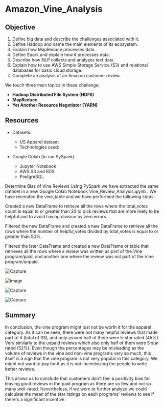 # Amazon_Vine_Analysis

## Objective

1. Define big data and describe the challenges associated with it.
2. Define Hadoop and name the main elements of its ecosystem.
3. Explain how MapReduce processes data.
4. Define Spark and explain how it processes data.
5. Describe how NLP collects and analyzes text data.
6. Explain how to use AWS Simple Storage Service (S3) and relational databases for basic cloud storage.
7. Complete an analysis of an Amazon customer review.

We touch three main topics in these challenge:

+ **Hadoop Distributed File System (HDFS)** 
+ **MapReduce** 
+ **Yet Another Resource Negotiator (YARN)** 

## Resources

- Datasets:

  - US Apparel dataset
  - Technologies used:

- Google Colab (to run PySpark)
  - Jupyter Notebook
  - AWS S3 and RDS
  - PostgreSQL

Determine Bias of Vine Reviews
Using PySpark we have extracted the same dataset in a new Google Colab Notebook Vine_Review_Analysis.ipynb . We have recreated the vine_table and we have performed the following steps:

Created a new DataFrame to retrieve all the rows where the total_votes count is equal to or greater than 20 to pick reviews that are more likely to be helpful and to avoid having division by zero errors.

Filtered the new DataFrame and created a new DataFrame to retrieve all the rows where the number of helpful_votes divided by total_votes is equal to or greater than 50%.

Filtered the later DataFrame and created a new DataFrame or table that retrieves all the rows where a review was written as part of the Vine program/paid, and another one where the review was not part of the Vine program/unpaid.

![Capture](https://user-images.githubusercontent.com/114257085/222611911-1f777728-6f80-4a1b-8972-e5afd5b93d29.PNG)

![image](https://user-images.githubusercontent.com/114257085/222612093-c6107ab2-437d-4638-93a0-36cdb940ce2a.png)

![Capture](https://user-images.githubusercontent.com/114257085/222612323-750fdd3b-1131-45b9-8ffe-dfcd08eea034.PNG)

![Capture](https://user-images.githubusercontent.com/114257085/222612432-7e56bc2f-4f71-4d49-91db-d8345f2eb842.PNG)

## Summary

In conclusion, the vine program might just not be worth it for the apparel category. As it can be seen, there were not many helpful reviews that made part of it (total of 33), and only around half of them were 5-star rated (45%). Very similarly to the unpaid reviews which also only half of them were 5 star rated (52%). Even though the percentages may be misleading as the volume of reviews in the vine and non-vine programs vary so much, this itself is a sign that the vine program is not very popular in this category. We might not want to pay for it as it is not incentivizing the people to write better reviews.

This allows us to conclude that customers don't feel a positivity bias for leaving good reviews in the paid program as there are so few and not so many well-rated. Nevertheless, if we were to further analyze we could calculate the mean of the star ratings on each programs' reviews to see if there's a significant incentive.




